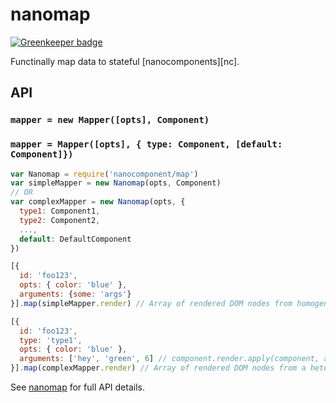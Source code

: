 # nanomap

[![Greenkeeper badge](https://badges.greenkeeper.io/bcomnes/nanomap.svg)](https://greenkeeper.io/)

Functinally map data to stateful [nanocomponents][nc].

## API
### `mapper = new Mapper([opts], Component)`
### `mapper = Mapper([opts], { type: Component, [default: Component]})`

```js
var Nanomap = require('nanocomponent/map')
var simpleMapper = new Nanomap(opts, Component)
// OR
var complexMapper = new Nanomap(opts, {
  type1: Component1,
  type2: Component2,
  ...,
  default: DefaultComponent
})

[{
  id: 'foo123',
  opts: { color: 'blue' },
  arguments: {some: 'args'}
}].map(simpleMapper.render) // Array of rendered DOM nodes from homogeneous components

[{
  id: 'foo123',
  type: 'type1',
  opts: { color: 'blue' },
  arguments: ['hey', 'green', 6] // component.render.apply(component, arguments)
}].map(complexMapper.render) // Array of rendered DOM nodes from a heterogeneous set of components
```

See [nanomap]() for full API details.

